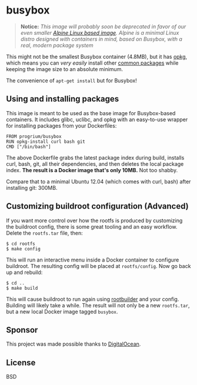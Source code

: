 # busybox

> **Notice:** *This image will probably soon be deprecated in favor of our even smaller [Alpine Linux based image](https://github.com/gliderlabs/docker-alpine). Alpine is a minimal Linux distro designed with containers in mind, based on Busybox, with a real, modern package system*

This might not be the smallest Busybox container (4.8MB), but it has [opkg](http://wiki.openwrt.org/doc/techref/opkg), which means you can *very easily* install other [common packages](http://downloads.lede-project.org/snapshots/packages/x86_64/) while keeping the image size to an absolute minimum.

The convenience of `apt-get install` but for Busybox!

## Using and installing packages

This image is meant to be used as the base image for Busybox-based containers. It includes glibc, uclibc, and opkg with an easy-to-use wrapper for installing packages from your Dockerfiles:

	FROM progrium/busybox
	RUN opkg-install curl bash git
	CMD ["/bin/bash"]

The above Dockerfile grabs the latest package index during build, installs curl, bash, git, all their dependencies, and then deletes the local package index. **The result is a Docker image that's only 10MB.** Not too shabby.

Compare that to a minimal Ubuntu 12.04 (which comes with curl, bash) after installing git: 300MB.

## Customizing buildroot configuration (Advanced)

If you want more control over how the rootfs is produced by customizing the buildroot config, there is some great tooling and an easy workflow. Delete the `rootfs.tar` file, then:

	$ cd rootfs
	$ make config

This will run an interactive menu inside a Docker container to configure buildroot. The resulting config will be placed at `rootfs/config`. Now go back up and rebuild:

	$ cd ..
	$ make build

This will cause buildroot to run again using [rootbuilder](https://github.com/progrium/rootbuilder) and your config. Building will likely take a while. The result will not only be a new `rootfs.tar`, but a new local Docker image tagged `busybox`.

## Sponsor

This project was made possible thanks to [DigitalOcean](http://digitalocean.com).

## License

BSD

